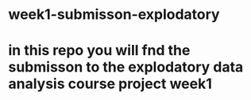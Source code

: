 # week1-submisson-explodatory
# in this repo you will fnd the submisson to the explodatory data analysis course project week1
